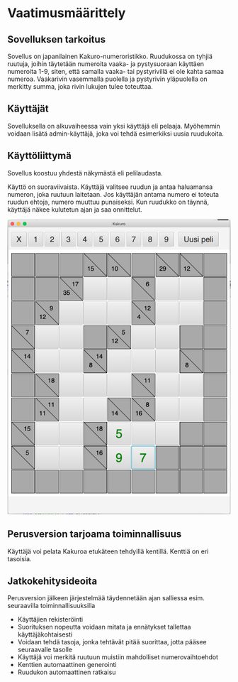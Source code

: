 # Vaatimusmäärittely

## Sovelluksen tarkoitus

Sovellus on japanilainen Kakuro-numeroristikko.  Ruudukossa on tyhjiä ruutuja, joihin täytetään numeroita vaaka- ja pystysuoraan käyttäen numeroita 1-9, siten, että samalla vaaka- tai pystyrivillä ei ole kahta samaa numeroa.  Vaakarivin vasemmalla puolella ja pystyrivin yläpuolella on merkitty summa, joka rivin lukujen tulee toteuttaa.

## Käyttäjät

Sovelluksella on alkuvaiheessa vain yksi käyttäjä eli pelaaja.  Myöhemmin voidaan lisätä admin-käyttäjä, joka voi tehdä esimerkiksi uusia ruudukoita.

## Käyttöliittymä

Sovellus koostuu yhdestä näkymästä eli pelilaudasta.

Käyttö on suoraviivaista.  Käyttäjä valitsee ruudun ja antaa haluamansa numeron, joka ruutuun laitetaan. Jos käyttäjän antama numero ei toteuta ruudun ehtoja, numero muuttuu punaiseksi. Kun ruudukko on täynnä, käyttäjä näkee kulutetun ajan ja saa onnittelut.

<img src="png/KakuroUi.png" width="750">

## Perusversion tarjoama toiminnallisuus

Käyttäjä voi pelata Kakuroa etukäteen tehdyillä kentillä.  Kenttiä on eri tasoisia.

## Jatkokehitysideoita

Perusversion jälkeen järjestelmää täydennetään ajan salliessa esim. seuraavilla toiminnallisuuksilla

- Käyttäjien rekisteröinti
- Suorituksen nopeutta voidaan mitata ja ennätykset tallettaa käyttäjäkohtaisesti
- Voidaan tehdä tasoja, jonka tehtävät pitää suorittaa, jotta pääsee seuraavalle tasolle
- Käyttäjä voi merkitä ruutuun muistiin mahdolliset numerovaihtoehdot
- Kenttien automaattinen generointi
- Ruudukon automaattinen ratkaisu
